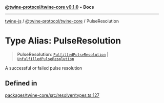 [**@twine-protocol/twine-core v0.1.0**](../index.md) • **Docs**

***

[twine-js](../../../index.md) / [@twine-protocol/twine-core](../index.md) / PulseResolution

# Type Alias: PulseResolution

> **PulseResolution**: [`FulfilledPulseResolution`](FulfilledPulseResolution.md) \| [`UnfulfilledPulseResolution`](UnfulfilledPulseResolution.md)

A successful or failed pulse resolution

## Defined in

[packages/twine-core/src/resolver/types.ts:127](https://github.com/twine-protocol/twine-js/blob/fb5041c7a2da4a796f653066248604ca1c5dccc6/packages/twine-core/src/resolver/types.ts#L127)
